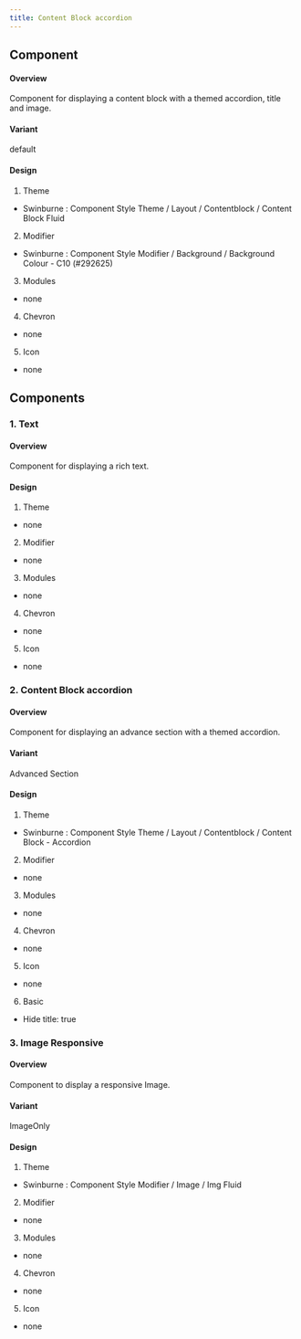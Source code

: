 ```yaml
---
title: Content Block accordion
---
```

## Component
#### Overview
 Component for displaying a content block with a themed accordion, title and image.
#### Variant
 default
#### Design
1. Theme
 * Swinburne : Component Style Theme / Layout / Contentblock / Content Block Fluid
2. Modifier
 * Swinburne : Component Style Modifier / Background / Background Colour - C10 (#292625)
3. Modules
 * none
4. Chevron
 * none
5. Icon
 * none
 
## Components
### 1. Text
#### Overview
  Component for displaying a rich text.
#### Design
1. Theme
 * none
2. Modifier
 * none
3. Modules
 * none
4. Chevron
 * none
5. Icon
 * none

### 2. Content Block accordion
#### Overview
 Component for displaying an advance section with a themed accordion.
#### Variant 
 Advanced Section
#### Design
1. Theme
 * Swinburne : Component Style Theme / Layout / Contentblock / Content Block - Accordion
2. Modifier
 * none
3. Modules
 * none
4. Chevron
 * none
5. Icon
 * none
6. Basic 
 * Hide title: true
 
### 3. Image Responsive
#### Overview
 Component to display a responsive Image.
#### Variant 
 ImageOnly
#### Design
1. Theme
 * Swinburne : Component Style Modifier / Image / Img Fluid
2. Modifier
 * none
3. Modules
 * none
4. Chevron
 * none
5. Icon
 * none

